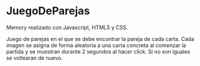 # JuegoDeParejas
Memory realizado con Javascript, HTML5 y CSS.

Juego de parejas en el que se debe encontrar la pareja de cada carta. 
Cada imagen se asigna de forma aleatoria a una carta concreta al comenzar la partida y se muestran durante 2 segundos al hacer click.
Si no son iguales se voltearan de nuevo.
